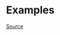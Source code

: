 


# Examples


[Source](http://www.rubydoc.info/gems/rubocop/RuboCop/Cop/Layout/FirstMethodArgumentLineBreak)